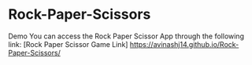  # Rock-Paper-Scissors
Demo
You can access the Rock Paper Scissor App through the following link: [Rock Paper Scissor Game Link]
https://avinashj14.github.io/Rock-Paper-Scissors/
